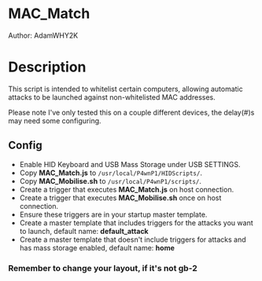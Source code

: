 # MAC_Match

Author: AdamWHY2K

# Description
This script is intended to whitelist certain computers, allowing automatic attacks to be launched against non-whitelisted MAC addresses.

Please note I've only tested this on a couple different devices, the delay(#)s may need some configuring.

## Config

* Enable HID Keyboard and USB Mass Storage under USB SETTINGS.
* Copy **MAC_Match.js** to ```/usr/local/P4wnP1/HIDScripts/```.
* Copy **MAC_Mobilise.sh** to ```/usr/local/P4wnP1/scripts/```.
* Create a trigger that executes **MAC_Match.js** on host connection.
* Create a trigger that executes **MAC_Mobilise.sh** once on host connection.
* Ensure these triggers are in your startup master template.
* Create a master template that includes triggers for the attacks you want to launch, default name: **default_attack**
* Create a master template that doesn't include triggers for attacks and has mass storage enabled, default name: **home**

### Remember to change your layout, if it's not gb-2
